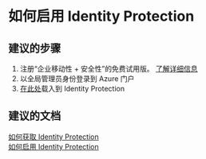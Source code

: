 <properties
    pageTitle="How to enable Identity Protection"
    description="如何启用 Identity Protection"
    service="microsoft.aad"
    resource="Microsoft_AAD_ProtectionCenter"
    authors="jcardena"
    displayOrder="2"
    selfHelpType="resource"
    supportTopicIds=""
    resourceTags=""
    productPesIds=""
    cloudEnvironments="public"
/>


# <a name="how-to-enable-identity-protection"></a>如何启用 Identity Protection

## <a name="recommended-steps"></a>**建议的步骤**

1. 注册“企业移动性 + 安全性”的免费试用版。 [了解详细信息](https://aka.ms/emstrial) <br>
2. 以全局管理员身份登录到 Azure 门户 <br>
3. [在此处](https://aka.ms/IPSignUp)载入到 Identity Protection

## <a name="recommended-documents"></a>**建议的文档**
[如何获取 Identity Protection](https://aka.ms/emstrial) <br>
[如何启用 Identity Protection](https://docs.microsoft.com/azure/active-directory/active-directory-identityprotection-enable)


